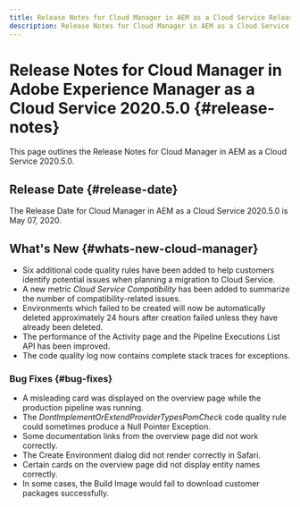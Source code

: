 ```yaml
---
title: Release Notes for Cloud Manager in AEM as a Cloud Service Release 2020.5.0
description: Release Notes for Cloud Manager in AEM as a Cloud Service Release 2020.5.0
---
```


# Release Notes for Cloud Manager in Adobe Experience Manager as a Cloud Service 2020.5.0 {#release-notes}

This page outlines the Release Notes for Cloud Manager in AEM as a Cloud Service 2020.5.0.

## Release Date {#release-date}

The Release Date for Cloud Manager in AEM as a Cloud Service 2020.5.0 is May 07, 2020.

## What's New {#whats-new-cloud-manager}

* Six additional code quality rules have been added to help customers identify potential issues when planning a migration to Cloud Service.
* A new metric *Cloud Service Compatibility* has been added to summarize the number of compatibility-related issues.
* Environments which failed to be created will now be automatically deleted approximately 24 hours after creation failed unless they have already been deleted.
* The performance of the Activity page and the Pipeline Executions List API has been improved.
* The code quality log now contains complete stack traces for exceptions.

### Bug Fixes  {#bug-fixes}

* A misleading card was displayed on the overview page while the production pipeline was running.
* The *DontImplementOrExtendProviderTypesPomCheck* code quality rule could sometimes produce a Null Pointer Exception.
* Some documentation links from the overview page did not work correctly.
* The Create Environment dialog did not render correctly in Safari.
* Certain cards on the overview page did not display entity names correctly.
* In some cases, the Build Image would fail to download customer packages successfully.
